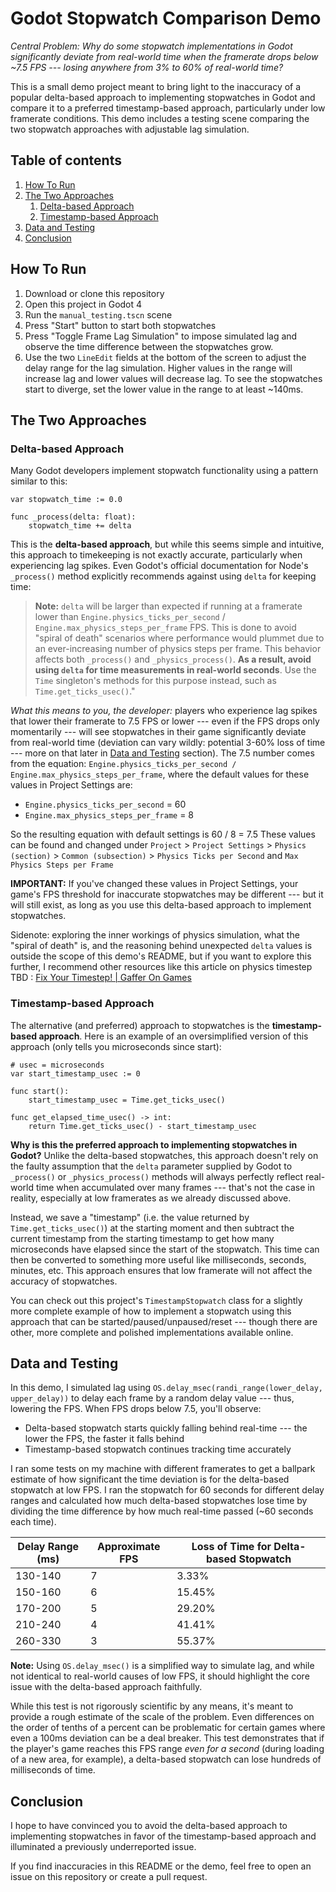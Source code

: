 # Godot Stopwatch Comparison Demo
*Central Problem: Why do some stopwatch implementations in Godot significantly deviate from real-world time when the framerate drops below ~7.5 FPS --- losing anywhere from 3% to 60% of real-world time?*

This is a small demo project meant to bring light to the inaccuracy of a popular delta-based approach to implementing stopwatches in Godot and compare it to a preferred timestamp-based approach, particularly under low framerate conditions. This demo includes a testing scene comparing the two stopwatch approaches with adjustable lag simulation.

## Table of contents
1. [How To Run](#how-to-run)
2. [The Two Approaches](#the-two-approaches)
    1. [Delta-based Approach](#delta-based-approach)
    2. [Timestamp-based Approach](#timestamp-based-approach)
3. [Data and Testing](#data-and-testing)
4. [Conclusion](#conclusion)

 
## How To Run <a name="how-to-run"></a>
 1. Download or clone this repository
 2. Open this project in Godot 4
 3. Run the `manual_testing.tscn` scene
 4. Press "Start" button to start both stopwatches
 5. Press "Toggle Frame Lag Simulation" to impose simulated lag and observe the time difference between the stopwatches grow.
 6. Use the two `LineEdit` fields at the bottom of the screen to adjust the delay range for the lag simulation. Higher values in the range will increase lag and lower values will decrease lag. To see the stopwatches start to diverge, set the lower value in the range to at least ~140ms. 

 

## The Two Approaches <a name="the-two-approaches"></a>

### Delta-based Approach <a name="delta-based-approach"></a>

Many Godot developers implement stopwatch functionality using a pattern similar to this:

```
var stopwatch_time := 0.0

func _process(delta: float):
	stopwatch_time += delta
```

This is the **delta-based approach**, but while this seems simple and intuitive, this approach to timekeeping is not exactly accurate, particularly when experiencing lag spikes. Even Godot's official documentation for Node's `_process()` method explicitly recommends against using `delta` for keeping time:

> **Note:** `delta` will be larger than expected if running at a framerate lower than `Engine.physics_ticks_per_second` / `Engine.max_physics_steps_per_frame` FPS. This is done to avoid "spiral of death" scenarios where performance would plummet due to an ever-increasing number of physics steps per frame. This behavior affects both `_process()` and `_physics_process()`. **As a result, avoid using `delta` for time measurements in real-world seconds**. Use the `Time` singleton's methods for this purpose instead, such as `Time.get_ticks_usec()`."

*What this means to you, the developer:* players who experience lag spikes that lower their framerate to 7.5 FPS or lower ---  even if the FPS drops only momentarily --- will see stopwatches in their game significantly deviate from real-world time (deviation can vary wildly: potential 3-60% loss of time --- more on that later in [Data and Testing](#data-and-testing) section). The 7.5 number comes from the equation: `Engine.physics_ticks_per_second / Engine.max_physics_steps_per_frame`, where the default values for these values in Project Settings are:
* `Engine.physics_ticks_per_second` = 60
* `Engine.max_physics_steps_per_frame` = 8

So the resulting equation with default settings is 60 / 8 = 7.5
These values can be found and changed under `Project` > `Project Settings` > `Physics (section)` > `Common (subsection)` > `Physics Ticks per Second` and `Max Physics Steps per Frame`

**IMPORTANT:** If you've changed these values in Project Settings, your game's FPS threshold for inaccurate stopwatches may be different --- but it will still exist, as long as you use this delta-based approach to implement stopwatches.

Sidenote: exploring the inner workings of physics simulation, what the "spiral of death" is, and the reasoning behind unexpected `delta` values is outside the scope of this demo's README, but if you want to explore this further, I recommend other resources like this article on physics timestep TBD : [Fix Your Timestep! | Gaffer On Games](https://gafferongames.com/post/fix_your_timestep/)


### Timestamp-based Approach <a name="timestamp-based-approach"></a>
The alternative (and preferred) approach to stopwatches is the **timestamp-based approach**. Here is an example of an oversimplified version of this approach (only tells you microseconds since start):
```
# usec = microseconds
var start_timestamp_usec := 0

func start():
	start_timestamp_usec = Time.get_ticks_usec()

func get_elapsed_time_usec() -> int:
	return Time.get_ticks_usec() - start_timestamp_usec
```

**Why is this the preferred approach to implementing stopwatches in Godot?**
Unlike the delta-based stopwatches, this approach doesn't rely on the faulty assumption that the `delta` parameter supplied by Godot to `_process()` or `_physics_process()` methods will always perfectly reflect real-world time when accumulated over many frames --- that's not the case in reality, especially at low framerates as we already discussed above.

Instead, we save a "timestamp"  (i.e. the value returned by `Time.get_ticks_usec()`) at the starting moment and then subtract the current timestamp from the starting timestamp to get how many microseconds have elapsed since the start of the stopwatch. This time can then be converted to something more useful like milliseconds, seconds, minutes, etc. This approach ensures that low framerate will not affect the accuracy of stopwatches.

You can check out this project's `TimestampStopwatch` class for a slightly more complete example of how to implement a stopwatch using this approach that can be started/paused/unpaused/reset --- though there are other, more complete and polished implementations available online.


## Data and Testing <a name="data-and-testing"></a>

In this demo, I simulated lag using `OS.delay_msec(randi_range(lower_delay, upper_delay))` to delay each frame by a random delay value --- thus, lowering the FPS. When FPS drops below 7.5, you'll observe:
* Delta-based stopwatch starts quickly falling behind real-time --- the lower the FPS, the faster it falls behind
* Timestamp-based stopwatch continues tracking time accurately

I ran some tests on my machine with different framerates to get a ballpark estimate of how significant the time deviation is for the delta-based stopwatch at low FPS. I ran the stopwatch for 60 seconds for different delay ranges and calculated how much delta-based stopwatches lose time by dividing the time difference by how much real-time passed (~60 seconds each time).

| Delay Range (ms) | Approximate FPS | Loss of Time for Delta-based Stopwatch |
| ------------- | ------------- | ------------- |
| 130-140 | 7 | 3.33% |
| 150-160 | 6 | 15.45% |
| 170-200 | 5 | 29.20% |
| 210-240 | 4 | 41.41% |
| 260-330 | 3 | 55.37% |

**Note:** Using `OS.delay_msec()` is a simplified way to simulate lag, and while not identical to real-world causes of low FPS, it should highlight the core issue with the delta-based approach faithfully.

While this test is not rigorously scientific by any means, it's meant to provide a rough estimate of the scale of the problem. Even differences on the order of tenths of a percent can be problematic for certain games where even a 100ms deviation can be a deal breaker. This test demonstrates that if the player's game reaches this FPS range *even for a second* (during loading of a new area, for example), a delta-based stopwatch can lose hundreds of milliseconds of time.


## Conclusion <a name="conclusion"></a>
I hope to have convinced you to avoid the delta-based approach to implementing stopwatches in favor of the timestamp-based approach and illuminated a previously underreported issue.

If you find inaccuracies in this README or the demo, feel free to open an issue on this repository or create a pull request.
